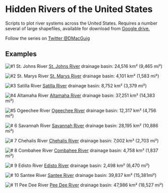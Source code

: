 # Hidden Rivers of the United States
Scripts to plot river systems across the United States. Requires a number several of large shapefiles, available for download from [Google drive.](https://drive.google.com/drive/folders/1kcnSb0gbX7t25eKa3k3dVA84PbOYdz2L?usp=sharing)

Follow the series on [Twitter @DMacGuig](https://twitter.com/DMacGuig)

## Examples
![#1 St. Johns River](./maps/StJohns.png)
[St. Johns River](https://twitter.com/DMacGuig/status/1366477098190331904)
drainage basin: 24,516 km² (9,465 mi²)

![#2 St. Marys River](./maps/StMarys.png)
[St. Marys River](https://twitter.com/DMacGuig/status/1367225770792296448)
drainage basin: 4,101 km² (1,583 mi²)

![#3 Satilla River](./maps/Satilla.png)
[Satilla River](https://twitter.com/DMacGuig/status/1367867501678366726)
drainage basin: 8,752 km² (3,379 mi²)

![#4 Altamaha River](./maps/Altamaha.png)
[Altamaha River](https://twitter.com/DMacGuig/status/1369786409708625926)
drainage basin: 37,251 km² (14,383 mi²)

![#5 Ogeechee River](./maps/Ogeechee.png) 
[Ogeechee River](https://twitter.com/DMacGuig/status/1370083077456814084)
drainage basin: 12,317 km² (4,756 mi²)

![# 6 Savannah River](./maps/Savannah.png)
[Savannah River](https://twitter.com/DMacGuig/status/1370417874255409153)
drainage basin: 28,195 km² (10,886 mi²)

![# 7 Chehalis River](./maps/Chehalis_crop.png)
[Chehalis River](https://twitter.com/DMacGuig/status/1370796736395022338)
drainage basin: 7,002 km² (2,703 mi²)

![# 8 Combahee River](./maps/Combahee_crop.png)
[Combahee River](https://twitter.com/DMacGuig/status/1371955670132621314)
drainage basin: 4,758 km² (1,837 mi²)

![# 9 Edisto River](./maps/Edisto_crop.png)
[Edisto River](https://twitter.com/DMacGuig/status/1372268444914221059)
drainage basin: 2,498 km² (6,470 mi²)

![# 10 Santee River](./maps/Santee.png)
[Santee River](https://twitter.com/DMacGuig/status/1372653528381071366)
drainage basin: 39,837 km² (15,381mi²)

![# 11 Pee Dee River](./maps/PeeDee_crop.png)
[Pee Dee River](https://twitter.com/DMacGuig/status/1374470431176941574)
drainage basin: 47,986 km² (18,527 mi²)
